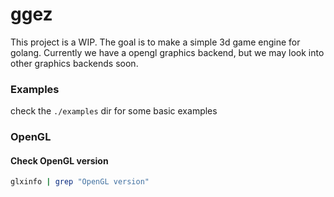 # ggez
This project is a WIP. The goal is to make a simple 3d game engine for golang.
Currently we have a opengl graphics backend, but we may look into other graphics backends soon.

### Examples
check the `./examples` dir for some basic examples

### OpenGL

#### Check OpenGL version

```bash
glxinfo | grep "OpenGL version" 
```

